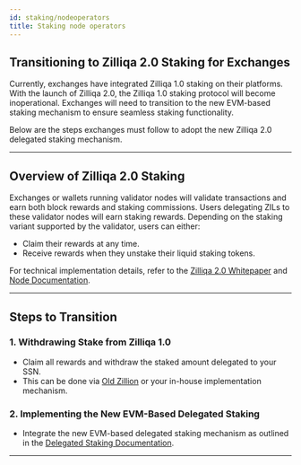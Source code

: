 ```yaml
---
id: staking/nodeoperators
title: Staking node operators
---
```


<!-- markdownlint-disable -->

## Transitioning to Zilliqa 2.0 Staking for Exchanges

Currently, exchanges have integrated Zilliqa 1.0 staking on their platforms. With the launch of Zilliqa 2.0, the Zilliqa 1.0 staking protocol will become inoperational. Exchanges will need to transition to the new EVM-based staking mechanism to ensure seamless staking functionality.

Below are the steps exchanges must follow to adopt the new Zilliqa 2.0 delegated staking mechanism.

---

## Overview of Zilliqa 2.0 Staking

Exchanges or wallets running validator nodes will validate transactions and earn both block rewards and staking commissions. Users delegating ZILs to these validator nodes will earn staking rewards. Depending on the staking variant supported by the validator, users can either:

- Claim their rewards at any time.
- Receive rewards when they unstake their liquid staking tokens.

For technical implementation details, refer to the [Zilliqa 2.0 Whitepaper](#whitepaper-link) and [Node Documentation](#node-docs-link).

---

## Steps to Transition

### 1. Withdrawing Stake from Zilliqa 1.0

- Claim all rewards and withdraw the staked amount delegated to your SSN.
- This can be done via [Old Zillion](https://stake.zilliqa.com) or your in-house implementation mechanism.

### 2. Implementing the New EVM-Based Delegated Staking

- Integrate the new EVM-based delegated staking mechanism as outlined in the [Delegated Staking Documentation](../staking/delegatedstaking.md).

---
